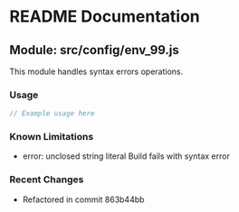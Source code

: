 # README Documentation

## Module: src/config/env_99.js

This module handles syntax errors operations.

### Usage

```java
// Example usage here
```

### Known Limitations

- error: unclosed string literal Build fails with syntax error

### Recent Changes

- Refactored in commit 863b44bb
